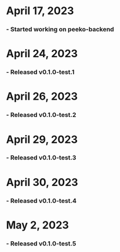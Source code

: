 # April 17, 2023

### - Started working on peeko-backend

# April 24, 2023

### - Released v0.1.0-test.1

# April 26, 2023

### - Released v0.1.0-test.2

# April 29, 2023

### - Released v0.1.0-test.3

# April 30, 2023

### - Released v0.1.0-test.4

# May 2, 2023

### - Released v0.1.0-test.5
